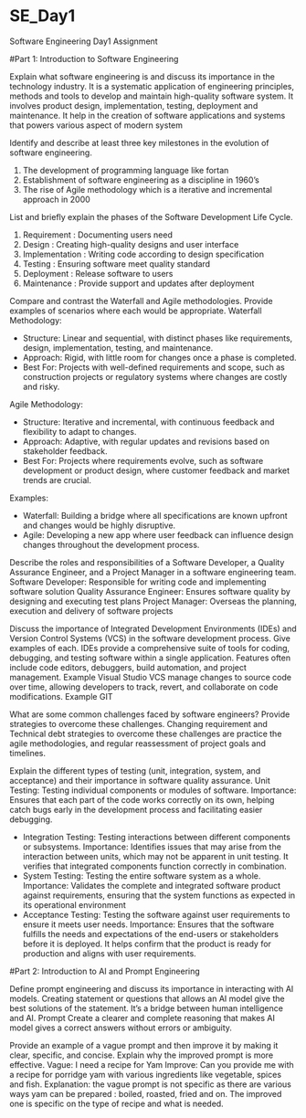 # SE_Day1
Software Engineering Day1 Assignment

#Part 1: Introduction to Software Engineering

Explain what software engineering is and discuss its importance in the technology industry. 
It is a systematic application of engineering principles, methods and tools to develop and maintain high-quality software system. It involves product design, implementation, testing, deployment and maintenance.
It help in the creation of software applications and systems that powers various aspect of modern system


Identify and describe at least three key milestones in the evolution of software engineering.
1.	The development of programming language like fortan
2.	Establishment of software engineering as a discipline in 1960’s
3.	The rise of Agile methodology which is a iterative and incremental approach in 2000 


List and briefly explain the phases of the Software Development Life Cycle.
1.	Requirement : Documenting users need
2.	Design : Creating high-quality designs and user interface
3.	Implementation : Writing code according to design specification 
4.	Testing : Ensuring software meet quality standard
5.	Deployment : Release software to users 
6.	Maintenance :  Provide support and updates after deployment 


Compare and contrast the Waterfall and Agile methodologies. Provide examples of scenarios where each would be appropriate.
Waterfall Methodology:
- Structure: Linear and sequential, with distinct phases like requirements, design, implementation, testing, and maintenance.
- Approach: Rigid, with little room for changes once a phase is completed.
- Best For: Projects with well-defined requirements and scope, such as construction projects or regulatory systems where changes are costly and risky.

Agile Methodology:
- Structure: Iterative and incremental, with continuous feedback and flexibility to adapt to changes.
- Approach: Adaptive, with regular updates and revisions based on stakeholder feedback.
- Best For: Projects where requirements evolve, such as software development or product design, where customer feedback and market trends are crucial.

Examples:
- Waterfall: Building a bridge where all specifications are known upfront and changes would be highly disruptive.
- Agile: Developing a new app where user feedback can influence design changes throughout the development process.


Describe the roles and responsibilities of a Software Developer, a Quality Assurance Engineer, and a Project Manager in a software engineering team.
Software Developer: Responsible for writing code and implementing software solution
Quality Assurance Engineer: Ensures software quality by designing and executing test plans
Project Manager: Overseas the planning, execution and delivery of software projects


Discuss the importance of Integrated Development Environments (IDEs) and Version Control Systems (VCS) in the software development process. Give examples of each.
IDEs provide a comprehensive suite of tools for coding, debugging, and testing software within a single application. Features often include code editors, debuggers, build automation, and project management. Example Visual Studio
VCS manage changes to source code over time, allowing developers to track, revert, and collaborate on code modifications. Example GIT


What are some common challenges faced by software engineers? Provide strategies to overcome these challenges.
Changing requirement and Technical debt 
strategies to overcome these challenges are practice the agile methodologies, and regular reassessment of project goals and timelines.


Explain the different types of testing (unit, integration, system, and acceptance) and their importance in software quality assurance.
Unit Testing: Testing individual components or modules of software.
Importance: Ensures that each part of the code works correctly on its own, helping catch bugs early in the development process and facilitating easier debugging.
  - Integration Testing: Testing interactions between different components or subsystems.
Importance: Identifies issues that may arise from the interaction between units, which may not be apparent in unit testing. It verifies that integrated components function correctly in combination.
  - System Testing: Testing the entire software system as a whole.
Importance: Validates the complete and integrated software product against requirements, ensuring that the system functions as expected in its operational environment
  - Acceptance Testing: Testing the software against user requirements to ensure it meets user needs.
Importance: Ensures that the software fulfills the needs and expectations of the end-users or stakeholders before it is deployed. It helps confirm that the product is ready for production and aligns with user requirements.



#Part 2: Introduction to AI and Prompt Engineering


Define prompt engineering and discuss its importance in interacting with AI models.
Creating statement or questions that allows an AI model give the best solutions of the statement. It’s a bridge between human intelligence and AI.
Prompt Create a clearer and complete reasoning that makes AI model gives a correct answers without errors or ambiguity.  


Provide an example of a vague prompt and then improve it by making it clear, specific, and concise. Explain why the improved prompt is more effective.
Vague: I need a recipe for Yam 
Improve: Can you provide me with a recipe for porridge yam with various ingredients like vegetable, spices and fish. 
Explanation: the vague prompt is not specific as there are various ways yam can be prepared : boiled, roasted, fried and on. The improved one is specific on the type of recipe and what is needed. 

